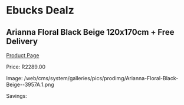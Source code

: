 
# Ebucks Dealz
## Arianna Floral Black Beige 120x170cm + Free Delivery
[Product Page](https://www.ebucks.com/web/shop/productSelected.do?prodId=1210594291&catId=1209942441)

Price: R2289.00

Image: /web/cms/system/galleries/pics/prodimg/Arianna-Floral-Black-Beige--3957A.1.png

Savings: 


	
